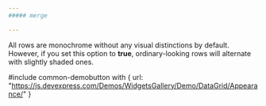 ```yaml
---
##### merge

---
```

All rows are monochrome without any visual distinctions by default. However, if you set this option to **true**, ordinary-looking rows will alternate with slightly shaded ones.

#include common-demobutton with {
    url: "https://js.devexpress.com/Demos/WidgetsGallery/Demo/DataGrid/Appearance/"
}